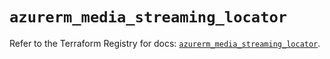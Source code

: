 # `azurerm_media_streaming_locator`

Refer to the Terraform Registry for docs: [`azurerm_media_streaming_locator`](https://registry.terraform.io/providers/hashicorp/azurerm/3.102.0/docs/resources/media_streaming_locator).
